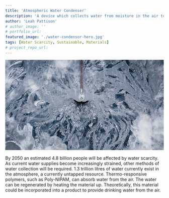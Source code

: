 ```yaml
---
title: 'Atmospheric Water Condenser'
description: 'A device which collects water from moisture in the air to meet water demands in water scarce areas.'
author: 'Leah Pattison'
# author_image: ''
# portfolio_url:
featured_image: './water-condensor-hero.jpg'
tags: [Water Scarcity, Sustainable, Materials]
# project_repo_url: 
---
```


![](./water-condensor-hero.jpg)

By 2050 an estimated 4.8 billion people will be affected by water scarcity. As current water supplies become increasingly strained, other methods of water collection will be required. 1.3 trillion litres of water currently exist in the atmosphere, a currently untapped resource. Thermo-responsive polymers, such as Poly-NIPAM, can absorb water from the air. The water can be regenerated by heating the material up. Theoretically, this material could be incorporated into a product to provide drinking water from the air.
